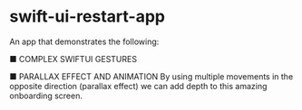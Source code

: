 # swift-ui-restart-app

An app that demonstrates the following:

■ COMPLEX SWIFTUI GESTURES


■ PARALLAX EFFECT AND ANIMATION
By using multiple movements in the opposite direction (parallax effect) we can add depth to this amazing onboarding screen.

